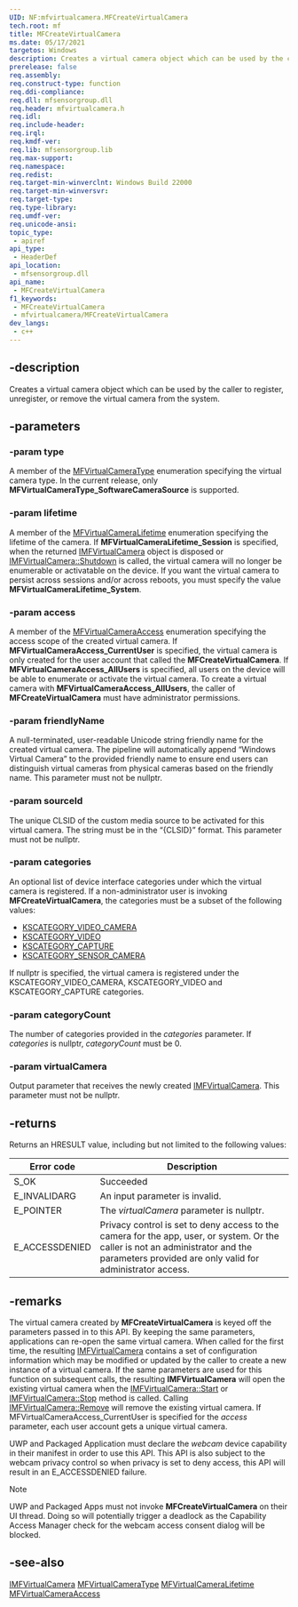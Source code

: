 ```yaml
---
UID: NF:mfvirtualcamera.MFCreateVirtualCamera
tech.root: mf
title: MFCreateVirtualCamera
ms.date: 05/17/2021
targetos: Windows
description: Creates a virtual camera object which can be used by the caller to register, unregister, or remove the virtual camera from the system.
prerelease: false
req.assembly: 
req.construct-type: function
req.ddi-compliance: 
req.dll: mfsensorgroup.dll
req.header: mfvirtualcamera.h
req.idl: 
req.include-header: 
req.irql: 
req.kmdf-ver: 
req.lib: mfsensorgroup.lib
req.max-support: 
req.namespace: 
req.redist: 
req.target-min-winverclnt: Windows Build 22000
req.target-min-winversvr: 
req.target-type: 
req.type-library: 
req.umdf-ver: 
req.unicode-ansi: 
topic_type:
 - apiref
api_type:
 - HeaderDef
api_location:
 - mfsensorgroup.dll
api_name:
 - MFCreateVirtualCamera
f1_keywords:
 - MFCreateVirtualCamera
 - mfvirtualcamera/MFCreateVirtualCamera
dev_langs:
 - c++
---
```


## -description

Creates a virtual camera object which can be used by the caller to register, unregister, or remove the virtual camera from the system.

## -parameters

### -param type

A member of the [MFVirtualCameraType](ne-mfvirtualcamera-mfvirtualcameratype.md) enumeration specifying the virtual camera type. In the current release, only **MFVirtualCameraType_SoftwareCameraSource** is supported.

### -param lifetime

A member of the [MFVirtualCameraLifetime](ne-mfvirtualcamera-mfvirtualcameralifetime.md) enumeration specifying the lifetime of the camera. If **MFVirtualCameraLifetime_Session** is specified, when the returned [IMFVirtualCamera](nn-mfvirtualcamera-imfvirtualcamera.md) object is disposed or [IMFVirtualCamera::Shutdown](nf-mfvirtualcamera-imfvirtualcamera-shutdown.md) is called, the virtual camera will no longer be enumerable or activatable on the device.  If you want the virtual camera to persist across sessions and/or across reboots, you must specify the value **MFVirtualCameraLifetime_System**.

### -param access

A member of the [MFVirtualCameraAccess](ne-mfvirtualcamera-mfvirtualcameraaccess.md) enumeration specifying the access scope of the created virtual camera. If **MFVirtualCameraAccess_CurrentUser** is specified, the virtual camera is only created for the user account that called the **MFCreateVirtualCamera**.  If **MFVirtualCameraAccess_AllUsers** is specified, all users on the device will be able to enumerate or activate the virtual camera.  To create a virtual camera with **MFVirtualCameraAccess_AllUsers**, the caller of **MFCreateVirtualCamera** must have administrator permissions.

### -param friendlyName

A null-terminated, user-readable Unicode string friendly name for the created virtual camera.  The pipeline will automatically append “Windows Virtual Camera” to the provided friendly name to ensure end users can distinguish virtual cameras from physical cameras based on the friendly name.  This parameter must not be nullptr.

### -param sourceId

The unique CLSID of the custom media source to be activated for this virtual camera.  The string must be in the “{CLSID}” format.  This parameter must not be nullptr.

### -param categories

An optional list of device interface categories under which the virtual camera is registered.  If a non-administrator user is invoking **MFCreateVirtualCamera**, the categories must be a subset of the following values:
 
- [KSCATEGORY_VIDEO_CAMERA](/windows-hardware/drivers/install/kscategory-video-camera)
- [KSCATEGORY_VIDEO](/windows-hardware/drivers/install/kscategory-video)
- [KSCATEGORY_CAPTURE](/windows-hardware/drivers/install/kscategory-capture)
- [KSCATEGORY_SENSOR_CAMERA](/windows-hardware/drivers/install/kscategory-sensor-camera)

If nullptr is specified, the virtual camera is registered under the KSCATEGORY_VIDEO_CAMERA, KSCATEGORY_VIDEO and KSCATEGORY_CAPTURE categories.

### -param categoryCount

The number of categories provided in the *categories* parameter.  If *categories* is nullptr, *categoryCount* must be 0.

### -param virtualCamera

Output parameter that receives the newly created [IMFVirtualCamera](nn-mfvirtualcamera-imfvirtualcamera.md).  This parameter must not be nullptr.

## -returns

Returns an HRESULT value, including but not limited to the following values:

| Error code | Description |
|------------|-------------|
| S_OK    | Succeeded |
| E_INVALIDARG | An input parameter is invalid. |
| E_POINTER | The *virtualCamera* parameter is nullptr. |
| E_ACCESSDENIED | Privacy control is set to deny access to the camera for the app, user, or system.  Or the caller is not an administrator and the parameters provided are only valid for administrator access.  |



## -remarks

The virtual camera created by **MFCreateVirtualCamera** is keyed off the parameters passed in to this API.  By keeping the same parameters, applications can re-open the same virtual camera. When called for the first time, the resulting [IMFVirtualCamera](nn-mfvirtualcamera-imfvirtualcamera.md) contains a set of configuration information which may be modified or updated by the caller to create a new instance of a virtual camera.  If the same parameters are used for this function on subsequent calls, the resulting **IMFVirtualCamera** will open the existing virtual camera when the [IMFVirtualCamera::Start](nf-mfvirtualcamera-imfvirtualcamera-start.md) or [IMFVirtualCamera::Stop](nf-mfvirtualcamera-imfvirtualcamera-stop.md) method is called. Calling [IMFVirtualCamera::Remove](nf-mfvirtualcamera-imfvirtualcamera-remove.md) will remove the existing virtual camera. If MFVirtualCameraAccess_CurrentUser is specified for the *access* parameter, each user account gets a unique virtual camera.

UWP and Packaged Application must declare the *webcam* device capability in their manifest in order to use this API. This API is also subject to the webcam privacy control so when privacy is set to deny access, this API will result in an E_ACCESSDENIED failure.

> [!NOTE]
> UWP and Packaged Apps must not invoke **MFCreateVirtualCamera** on their UI thread.  Doing so will potentially trigger a deadlock as the Capability Access Manager check for the webcam access consent dialog will be blocked.



## -see-also

[IMFVirtualCamera](nn-mfvirtualcamera-imfvirtualcamera.md)
[MFVirtualCameraType](ne-mfvirtualcamera-mfvirtualcameratype.md)
[MFVirtualCameraLifetime](ne-mfvirtualcamera-mfvirtualcameralifetime.md)
[MFVirtualCameraAccess](ne-mfvirtualcamera-mfvirtualcameraaccess.md)


